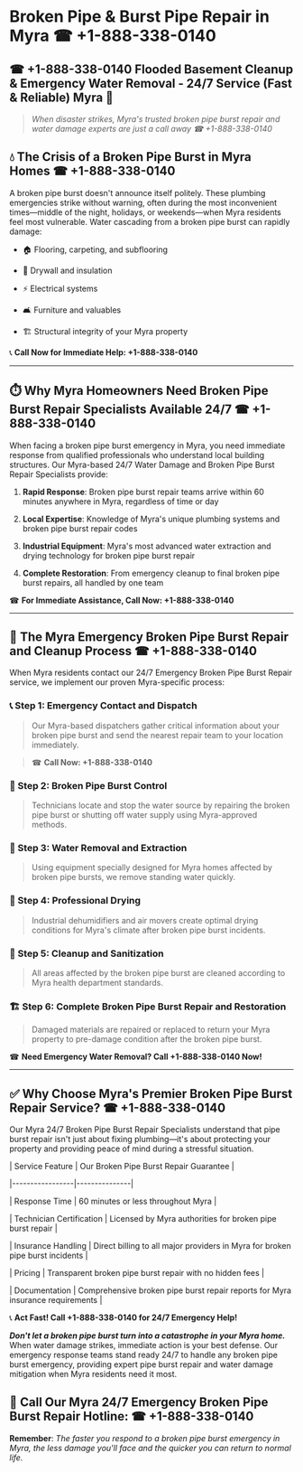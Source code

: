 # Broken Pipe & Burst Pipe Repair in Myra ☎ +1-888-338-0140  
## ☎ +1-888-338-0140 Flooded Basement Cleanup & Emergency Water Removal - 24/7 Service (Fast & Reliable) Myra 🚨  

> *When disaster strikes, Myra's trusted broken pipe burst repair and water damage experts are just a call away ☎ +1-888-338-0140*  

## 💧 The Crisis of a Broken Pipe Burst in Myra Homes ☎ +1-888-338-0140  

A broken pipe burst doesn't announce itself politely. These plumbing emergencies strike without warning, often during the most inconvenient times—middle of the night, holidays, or weekends—when Myra residents feel most vulnerable. Water cascading from a broken pipe burst can rapidly damage:  

* 🏠 Flooring, carpeting, and subflooring  
* 🧱 Drywall and insulation  
* ⚡ Electrical systems  
* 🛋️ Furniture and valuables  
* 🏗️ Structural integrity of your Myra property  

📞 **Call Now for Immediate Help: +1-888-338-0140**  

---  

## ⏱️ Why Myra Homeowners Need Broken Pipe Burst Repair Specialists Available 24/7 ☎ +1-888-338-0140  

When facing a broken pipe burst emergency in Myra, you need immediate response from qualified professionals who understand local building structures. Our Myra-based 24/7 Water Damage and Broken Pipe Burst Repair Specialists provide:  

1. **Rapid Response**: Broken pipe burst repair teams arrive within 60 minutes anywhere in Myra, regardless of time or day  
2. **Local Expertise**: Knowledge of Myra's unique plumbing systems and broken pipe burst repair codes  
3. **Industrial Equipment**: Myra's most advanced water extraction and drying technology for broken pipe burst repair  
4. **Complete Restoration**: From emergency cleanup to final broken pipe burst repairs, all handled by one team  

☎ **For Immediate Assistance, Call Now: +1-888-338-0140**  

---  

## 🔧 The Myra Emergency Broken Pipe Burst Repair and Cleanup Process ☎ +1-888-338-0140  

When Myra residents contact our 24/7 Emergency Broken Pipe Burst Repair service, we implement our proven Myra-specific process:  

### 📞 Step 1: Emergency Contact and Dispatch  
> Our Myra-based dispatchers gather critical information about your broken pipe burst and send the nearest repair team to your location immediately.  
> ☎ **Call Now: +1-888-338-0140**  

### 🚿 Step 2: Broken Pipe Burst Control  
> Technicians locate and stop the water source by repairing the broken pipe burst or shutting off water supply using Myra-approved methods.  

### 🌊 Step 3: Water Removal and Extraction  
> Using equipment specially designed for Myra homes affected by broken pipe bursts, we remove standing water quickly.  

### 💨 Step 4: Professional Drying  
> Industrial dehumidifiers and air movers create optimal drying conditions for Myra's climate after broken pipe burst incidents.  

### 🧼 Step 5: Cleanup and Sanitization  
> All areas affected by the broken pipe burst are cleaned according to Myra health department standards.  

### 🏗️ Step 6: Complete Broken Pipe Burst Repair and Restoration  
> Damaged materials are repaired or replaced to return your Myra property to pre-damage condition after the broken pipe burst.  

☎ **Need Emergency Water Removal? Call +1-888-338-0140 Now!**  

---  

## ✅ Why Choose Myra's Premier Broken Pipe Burst Repair Service? ☎ +1-888-338-0140  

Our Myra 24/7 Broken Pipe Burst Repair Specialists understand that pipe burst repair isn't just about fixing plumbing—it's about protecting your property and providing peace of mind during a stressful situation.  

| Service Feature | Our Broken Pipe Burst Repair Guarantee |  
|-----------------|---------------|  
| Response Time | 60 minutes or less throughout Myra |  
| Technician Certification | Licensed by Myra authorities for broken pipe burst repair |  
| Insurance Handling | Direct billing to all major providers in Myra for broken pipe burst incidents |  
| Pricing | Transparent broken pipe burst repair with no hidden fees |  
| Documentation | Comprehensive broken pipe burst repair reports for Myra insurance requirements |  

📞 **Act Fast! Call +1-888-338-0140 for 24/7 Emergency Help!**  

***Don't let a broken pipe burst turn into a catastrophe in your Myra home.*** When water damage strikes, immediate action is your best defense. Our emergency response teams stand ready 24/7 to handle any broken pipe burst emergency, providing expert pipe burst repair and water damage mitigation when Myra residents need it most.  

## 📱 Call Our Myra 24/7 Emergency Broken Pipe Burst Repair Hotline: ☎ +1-888-338-0140  

**Remember**: *The faster you respond to a broken pipe burst emergency in Myra, the less damage you'll face and the quicker you can return to normal life.*